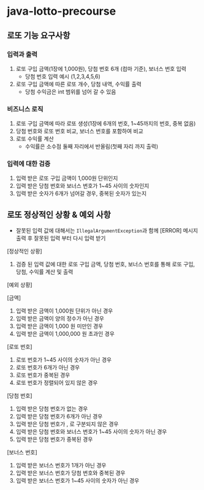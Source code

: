 # java-lotto-precourse

## 로또 기능 요구사항

### 입력과 출력

1. 로또 구입 금액(1장에 1,000원), 당첨 번호 6개 (컴마 기준), 보너스 번호 입력
    - 당첨 번호 입력 예시 (1,2,3,4,5,6)
2. 로또 구입 금액에 따른 로또 개수, 당첨 내역, 수익률 출력
    - 당첨 수익금은 int 범위를 넘어 갈 수 있음

### 비즈니스 로직

1. 로또 구입 금액에 따라 로또 생성(1장에 6개의 번호, 1~45까지의 번호, 중복 없음)
2. 당첨 번호와 로또 번호 비교, 보너스 번호를 포함하여 비교
3. 로또 수익률 계산
    - 수익률은 소수점 둘째 자리에서 반올림(첫째 자리 까지 출력)

### 입력에 대한 검증

1. 입력 받은 로또 구입 금액이 1,000원 단위인지
2. 입력 받은 당첨 번호와 보너스 번호가 1~45 사이의 숫자인지
3. 입력 받은 숫자가 6개가 넘어갈 경우, 중복된 숫자가 있는지

## 로또 정상적인 상황 & 예외 사항

- 잘못된 입력 값에 대해서는 `IllegalArgumentException`과 함께 [ERROR] 메시지 출력 후 잘못된 입력 부터 다시 입력 받기

[정상적인 상황]

1. 검증 된 입력 값에 대한 로또 구입 금액, 당첨 번호, 보너스 번호를 통해 로또 구입, 당첨, 수익률 계산 및 출력

[예외 상황]

[금액]

1. 입력 받은 금액이 1,000원 단위가 아닌 경우
2. 입력 받은 금액이 양의 정수가 아닌 경우
3. 입력 받은 금액이 1,000 원 미만인 경우
4. 입력 받은 금액이 1,000,000 원 초과인 경우

[로또 번호]

1. 로또 번호가 1~45 사이의 숫자가 아닌 경우
2. 로또 번호가 6개가 아닌 경우
3. 로또 번호가 중복된 경우
4. 로또 번호가 정렬되어 있지 않은 경우

[당첨 번호]

1. 입력 받은 당첨 번호가 없는 경우
2. 입력 받은 당첨 번호가 6개가 아닌 경우
3. 입력 받은 당첨 번호가 , 로 구분되지 않은 경우
4. 입력 받은 당첨 번호와 보너스 번호가 1~45 사이의 숫자가 아닌 경우
5. 입력 받은 당첨 번호가 중복된 경우

[보너스 번호]

1. 입력 받은 보너스 번호가 1개가 아닌 경우
2. 입력 받은 보너스 번호가 당첨 번호와 중복된 경우
3. 입력 받은 보너스 번호가 1~45 사이의 숫자가 아닌 경우
